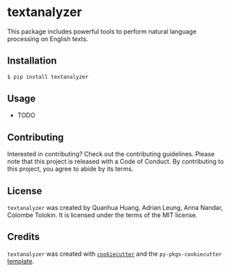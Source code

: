 # textanalyzer

This package includes powerful tools to perform natural language processing on English texts.

## Installation

```bash
$ pip install textanalyzer
```

## Usage

- TODO

## Contributing

Interested in contributing? Check out the contributing guidelines. Please note that this project is released with a Code of Conduct. By contributing to this project, you agree to abide by its terms.

## License

`textanalyzer` was created by Quanhua Huang, Adrian Leung, Anna Nandar, Colombe Tolokin. It is licensed under the terms of the MIT license.

## Credits

`textanalyzer` was created with [`cookiecutter`](https://cookiecutter.readthedocs.io/en/latest/) and the `py-pkgs-cookiecutter` [template](https://github.com/py-pkgs/py-pkgs-cookiecutter).
